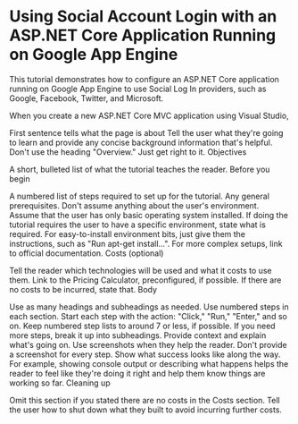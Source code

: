 # Using Social Account Login with an ASP.NET Core Application Running on Google App Engine

This tutorial demonstrates how to configure an ASP.NET Core application running on Google App Engine to use Social Log In providers, such as Google, Facebook, Twitter, and Microsoft.

When you create a new ASP.NET Core MVC application using Visual Studio, 

First sentence tells what the page is about
Tell the user what they're going to learn and provide any concise background information that's helpful.
Don't use the heading "Overview." Just get right to it.
Objectives

A short, bulleted list of what the tutorial teaches the reader.
Before you begin

A numbered list of steps required to set up for the tutorial.
Any general prerequisites.
Don't assume anything about the user's environment. Assume that the user has only basic operating system installed. If doing the tutorial requires the user to have a specific environment, state what is required. For easy-to-install environment bits, just give them the instructions, such as "Run apt-get install…". For more complex setups, link to official documentation.
Costs (optional)

Tell the reader which technologies will be used and what it costs to use them.
Link to the Pricing Calculator, preconfigured, if possible.
If there are no costs to be incurred, state that.
Body

Use as many headings and subheadings as needed.
Use numbered steps in each section.
Start each step with the action: "Click," "Run," "Enter," and so on.
Keep numbered step lists to around 7 or less, if possible. If you need more steps, break it up into subheadings.
Provide context and explain what's going on.
Use screenshots when they help the reader. Don't provide a screenshot for every step.
Show what success looks like along the way. For example, showing console output or describing what happens helps the reader to feel like they're doing it right and help them know things are working so far.
Cleaning up

Omit this section if you stated there are no costs in the Costs section.
Tell the user how to shut down what they built to avoid incurring further costs.
